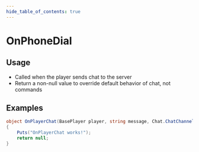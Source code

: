 ```yaml
---
hide_table_of_contents: true
---
```


# OnPhoneDial

## Usage

* Called when the player sends chat to the server
* Return a non-null value to override default behavior of chat, not commands

## Examples

```csharp title=""
object OnPlayerChat(BasePlayer player, string message, Chat.ChatChannel channel)
{
    Puts("OnPlayerChat works!");
    return null;
}
```
